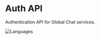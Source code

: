 # Auth API
Authentication API for Global Chat services.

![Languages](https://skillicons.dev/icons?i=nodejs,ts,express,mongodb,sentry,github)
